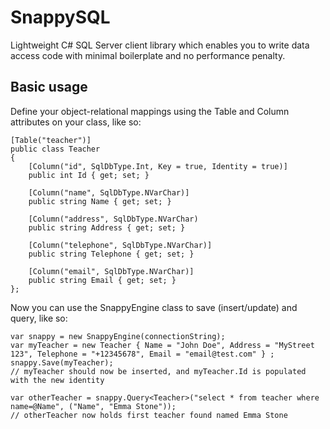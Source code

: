 # SnappySQL
Lightweight C# SQL Server client library which enables you to write data access code with minimal boilerplate and no performance penalty.

## Basic usage
Define your object-relational mappings using the Table and Column attributes on your class, like so:

    [Table("teacher")]
    public class Teacher
    {
        [Column("id", SqlDbType.Int, Key = true, Identity = true)]
        public int Id { get; set; }

        [Column("name", SqlDbType.NVarChar)]
        public string Name { get; set; }

        [Column("address", SqlDbType.NVarChar)
        public string Address { get; set; }

        [Column("telephone", SqlDbType.NVarChar)]
        public string Telephone { get; set; }

        [Column("email", SqlDbType.NVarChar)]
        public string Email { get; set; }
    };
    
Now you can use the SnappyEngine class to save (insert/update) and query, like so:

    var snappy = new SnappyEngine(connectionString);
    var myTeacher = new Teacher { Name = "John Doe", Address = "MyStreet 123", Telephone = "+12345678", Email = "email@test.com" } ;
    snappy.Save(myTeacher);
    // myTeacher should now be inserted, and myTeacher.Id is populated with the new identity

    var otherTeacher = snappy.Query<Teacher>("select * from teacher where name=@Name", ("Name", "Emma Stone"));
    // otherTeacher now holds first teacher found named Emma Stone
